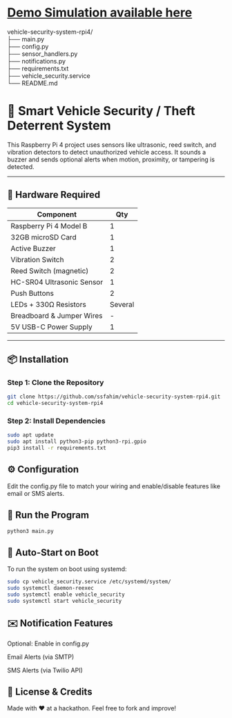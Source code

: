 # **[Demo Simulation available here](https://wokwi.com/projects/434431263713593345)**


vehicle-security-system-rpi4/<br>
├── main.py<br>
├── config.py<br>
├── sensor_handlers.py<br>
├── notifications.py<br>
├── requirements.txt<br>
├── vehicle_security.service<br>
└── README.md<br>

# 🚗 Smart Vehicle Security / Theft Deterrent System

This Raspberry Pi 4 project uses sensors like ultrasonic, reed switch, and vibration detectors to detect unauthorized vehicle access. It sounds a buzzer and sends optional alerts when motion, proximity, or tampering is detected.

---

## 🧰 Hardware Required

| Component                    | Qty |
|-----------------------------|-----|
| Raspberry Pi 4 Model B      | 1   |
| 32GB microSD Card           | 1   |
| Active Buzzer               | 1   |
| Vibration Switch            | 2   |
| Reed Switch (magnetic)      | 2   |
| HC-SR04 Ultrasonic Sensor   | 1   |
| Push Buttons                | 2   |
| LEDs + 330Ω Resistors       | Several |
| Breadboard & Jumper Wires   | -   |
| 5V USB-C Power Supply       | 1   |

---

## 📦 Installation

### Step 1: Clone the Repository

```bash
git clone https://github.com/ssfahim/vehicle-security-system-rpi4.git
cd vehicle-security-system-rpi4
```

### Step 2: Install Dependencies

```bash
sudo apt update
sudo apt install python3-pip python3-rpi.gpio
pip3 install -r requirements.txt
```

## ⚙️ **Configuration**
Edit the config.py file to match your wiring and enable/disable features like email or SMS alerts.


## 🚀 **Run the Program**

```bash
python3 main.py
```



## 🔁 **Auto-Start on Boot**
To run the system on boot using systemd:

```bash
sudo cp vehicle_security.service /etc/systemd/system/
sudo systemctl daemon-reexec
sudo systemctl enable vehicle_security
sudo systemctl start vehicle_security
```


## ✉️ Notification Features
Optional: Enable in config.py

Email Alerts (via SMTP)

SMS Alerts (via Twilio API)


## 🧠 License & Credits
Made with ❤️ at a hackathon. Feel free to fork and improve!
